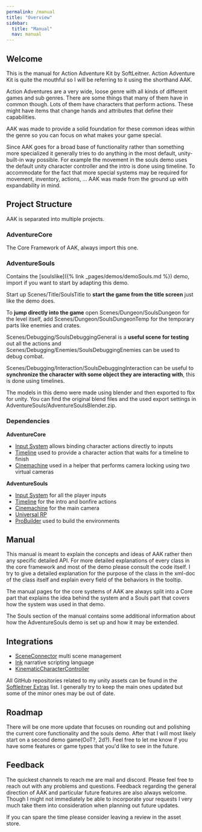 ```yaml
---
permalink: /manual
title: "Overview"
sidebar:
  title: "Manual"
  nav: manual
---
```


## Welcome

This is the manual for Action Adventure Kit by SoftLeitner. Action Adventure Kit is quite the mouthful so I will be referring to it using the shorthand AAK.  

Action Adventures are a very wide, loose genre with all kinds of different games and sub genres. There are some things that many of them have in common though. Lots of them have characters that perform actions. These might have items that change hands and attributes that define their capabilities.  

AAK was made to provide a solid foundation for these common ideas within the genre so you can focus on what makes your game special.  

Since AAK goes for a broad base of functionality rather than something more specialized it generally tries to do anything in the most default, unity-built-in way possible. For example the movement in the souls demo uses the default unity character controller and the intro is done using timeline. To accommodate for the fact that more special systems may be required for movement, inventory, actions, ... AAK was made from the ground up with expandability in mind.

## Project Structure

AAK is separated into multiple projects.

### AdventureCore

The Core Framework of AAK, always import this one.  

### AdventureSouls

Contains the [soulslike]({% link _pages/demos/demoSouls.md %}) demo, import if you want to start by adapting this demo.  

Start up Scenes/Title/SoulsTitle to __start the game from the title screen__ just like the demo does.  

To __jump directly into the game__ open Scenes/Dungeon/SoulsDungeon for the level itself, add Scenes/Dungeon/SoulsDungeonTemp for the temporary parts like enemies and crates.  

Scenes/Debugging/SoulsDebuggingGeneral is a __useful scene for testing__ out all the actions and Scenes/Debugging/Enemies/SoulsDebuggingEnemies can be used to debug combat.  

Scenes/Debugging/Interaction/SoulsDebuggingInteraction can be useful to __synchronize the character with some object they are interacting with__, this is done using timelines. 

The models in this demo were made using blender and then exported to fbx for unity. You can find the original blend files and the used export settings in AdventureSouls/AdventureSoulsBlender.zip.

### Dependencies

__AdventureCore__
- [Input System](https://docs.unity3d.com/Packages/com.unity.inputsystem@1.3/manual/index.html) allows binding character actions directly to inputs
- [Timeline](https://docs.unity3d.com/Packages/com.unity.timeline@1.6/manual/index.html) used to provide a character action that waits for a timeline to finish
- [Cinemachine](https://docs.unity3d.com/Packages/com.unity.cinemachine@2.8/manual/index.html) used in a helper that performs camera locking using two virtual cameras

__AdventureSouls__
- [Input System](https://docs.unity3d.com/Packages/com.unity.inputsystem@1.3/manual/index.html) for all the player inputs
- [Timeline](https://docs.unity3d.com/Packages/com.unity.timeline@1.6/manual/index.html) for the intro and bonfire actions
- [Cinemachine](https://docs.unity3d.com/Packages/com.unity.cinemachine@2.8/manual/index.html) for the main camera
- [Universal RP](https://docs.unity3d.com/Packages/com.unity.render-pipelines.universal@12.1/manual/index.html)
- [ProBuilder](https://docs.unity3d.com/Packages/com.unity.probuilder@5.0/manual/index.html) used to build the environments

## Manual

This manual is meant to explain the concepts and ideas of AAK rather then any specific detailed API. For more detailed explanations of every class in the core framework and most of the demo please consult the code itself. I try to give a detailed explanation for the purpose of the class in the xml-doc of the class itself and explain every field of the behaviors in the tooltip.  

The manual pages for the core systems of AAK are always split into a Core part that explains the idea behind the system and a Souls part that covers how the system was used in that demo.

The Souls section of the manual contains some additional information about how the AdventureSouls demo is set up and how it may be extended.

## Integrations

- [SceneConnector](https://github.com/Schossi/ConnectorSouls) multi scene management
- [Ink](https://github.com/Schossi/AAK_Ink) narrative scripting language
- [KinematicCharacterController](https://github.com/Schossi/AAK_KinematicCharacterController)

All GitHub repositories related to my unity assets can be found in the [Softleitner Extras](https://github.com/stars/Schossi/lists/softleitner-extras) list. I generally try to keep the main ones updated but some of the minor ones may be out of date.

## Roadmap

There will be one more update that focuses on rounding out and polishing the current core functionality and the souls demo. After that I will most likely start on a second demo game(OoT?, 2d?). Feel free to let me know if you have some features or game types that you'd like to see in the future.

## Feedback

The quickest channels to reach me are mail and discord. Please feel free to reach out with any problems and questions. Feedback regarding the general direction of AAK and particular future features are also always welcome. Though I might not immediately be able to incorporate your requests I very much take them into consideration when planning out future updates.  

If you can spare the time please consider leaving a review in the asset store.